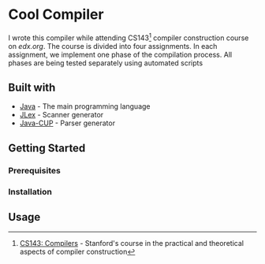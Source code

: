 # Cool Compiler
I wrote this compiler while attending CS143[^cs] compiler construction course on *edx.org*.
The course is divided into four assignments. In each assignment, we implement one phase of the compilation process. All phases are being tested separately using automated scripts

## Built with
- [Java](https://dev.java/) - The main programming language
- [JLex](https://www.cs.princeton.edu/~appel/modern/java/JLex/) - Scanner generator
- [Java-CUP](http://www2.cs.tum.edu/projects/cup/) - Parser generator
<!-- GETTING STARTED -->
## Getting Started
### Prerequisites
### Installation
  

<!-- USAGE EXAMPLES -->
## Usage

[^cs]:
    [CS143: Compilers][CS143] - Stanford's course in the practical and theoretical aspects of compiler construction
      
[CS143]: https://www.edx.org/course/compilers 

